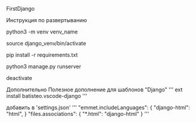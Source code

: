 FirstDjango

Инструкция по развертыванию


python3 -m venv venv_name

source django_venv/bin/activate

pip install -r requirements.txt

python3 manage.py runserver

deactivate



Дополнительно
Полезное дополнение для шаблонов "Django"
'''
ext install batisteo.vscode-django
'''

добавить в 'settings.json'
'''
"emmet.includeLanguages": {
    "django-html": "html",
}
"files.associations": {
    "*.html": "django-html"
}
'''